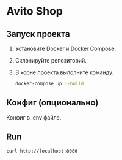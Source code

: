 # Avito Shop

## Запуск проекта

1. Установите Docker и Docker Compose.
2. Склонируйте репозиторий.
3. В корне проекта выполните команду:

   ```bash
   docker-compose up --build
   ```

## Конфиг (опционально)

Конфиг в .env файле.

## Run

```
curl http://localhost:8080
```
